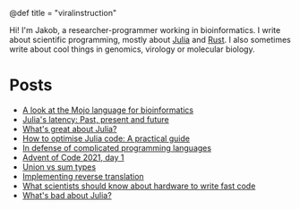 @def title = "viralinstruction"

Hi! I'm Jakob, a researcher-programmer working in bioinformatics. I write about scientific programming, mostly about [Julia](https://julialang.org/) and [Rust](https://www.rust-lang.org/). I also sometimes write about cool things in genomics, virology or molecular biology.

# Posts
* [A look at the Mojo language for bioinformatics](/posts/mojo)
* [Julia's latency: Past, present and future](/posts/latency)
* [What's great about Julia?](/posts/goodjulia)
* [How to optimise Julia code: A practical guide](/posts/optimise)
* [In defense of complicated programming languages](/posts/defense)
* [Advent of Code 2021, day 1](/posts/aoc2021_1)
* [Union vs sum types](/posts/uniontypes)
* [Implementing reverse translation](/posts/codonset)
* [What scientists should know about hardware to write fast code](/posts/hardware)
* [What's bad about Julia?](/posts/badjulia)
